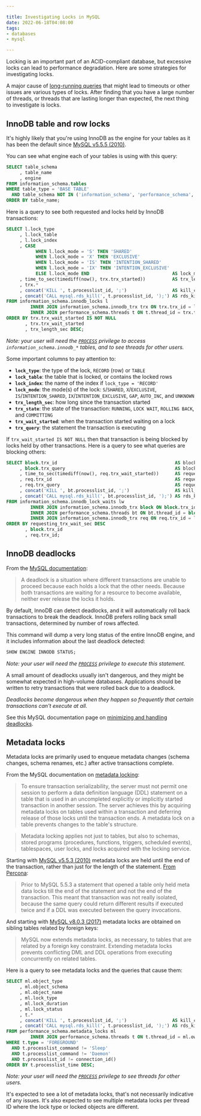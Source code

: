 ```yaml
---

title: Investigating Locks in MySQL
date: 2022-06-18T04:08:00
tags:
- databases
- mysql

---
```


Locking is an important part of an ACID-compliant database, but excessive locks can lead to performance degradation.  Here are some strategies for investigating locks.

A major cause of [long-running queries](/blog/finding-long-running-queries-in-mysql) that might lead to timeouts or other issues are various types of locks. After finding that you have a large number of threads, or threads that are lasting longer than expected, the next thing to investigate is locks.

## InnoDB table and row locks

It's highly likely that you're using InnoDB as the engine for your tables as it has been the default since [MySQL v5.5.5 (2010)](https://web.archive.org/web/20190123090733/https://dev.mysql.com/doc/refman/5.5/en/storage-engine-setting.html).

You can see what engine each of your tables is using with this query:

```sql
SELECT table_schema
     , table_name
     , engine
FROM information_schema.tables
WHERE table_type = 'BASE TABLE'
  AND table_schema NOT IN ('information_schema', 'performance_schema', 'mysql')
ORDER BY table_name;
```

Here is a query to see both requested and locks held by InnoDB transactions:

```sql
SELECT l.lock_type
     , l.lock_table
     , l.lock_index
     , CASE
           WHEN l.lock_mode = 'S' THEN 'SHARED'
           WHEN l.lock_mode = 'X' THEN 'EXCLUSIVE'
           WHEN l.lock_mode = 'IS' THEN 'INTENTION_SHARED'
           WHEN l.lock_mode = 'IX' THEN 'INTENTION_EXCLUSIVE'
           ELSE l.lock_mode END                               AS lock_mode
     , time_to_sec(timediff(now(), trx.trx_started))          AS trx_length_sec
     , trx.*
     , concat('KILL ', t.processlist_id, ';')                 AS kill_command
     , concat('CALL mysql.rds_kill(', t.processlist_id, ');') AS rds_kill_command
FROM information_schema.innodb_locks l
         INNER JOIN information_schema.innodb_trx trx ON trx.trx_id = l.lock_trx_id
         INNER JOIN performance_schema.threads t ON t.thread_id = trx.trx_mysql_thread_id
ORDER BY trx.trx_wait_started IS NOT NULL
       , trx.trx_wait_started
       , trx_length_sec DESC;
```

_Note: your user will need the [`PROCESS`](https://dev.mysql.com/doc/refman/8.0/en/privileges-provided.html#priv_process) privilege to access `information_schema.innodb_*` tables, and to see threads for other users._

Some important columns to pay attention to:

- **`lock_type`**: the type of the lock, `RECORD` (row) or `TABLE`
- **`lock_table`**: the table that is locked, or contains the locked rows
- **`lock_index`**: the name of the index if `lock_type = 'RECORD'`
- **`lock_mode`**: the mode(s) of the lock: `S`/`SHARED`, `X`/`EXCLUSIVE`, `IS`/`INTENTION_SHARED`, `IX`/`INTENTION_EXCLUSIVE`, `GAP`, `AUTO_INC`, and `UNKNOWN`
- **`trx_length_sec`**: how long since the transaction started
- **`trx_state`**: the state of the transaction: `RUNNING`, `LOCK WAIT`, `ROLLING BACK`, and `COMMITTING`
- **`trx_wait_started`**: when the transaction started waiting on a lock
- **`trx_query`**: the statement the transaction is executing

If `trx_wait_started IS NOT NULL` then that transaction is being blocked by locks held by other transactions. Here is a query to see what queries are blocking others:

```sql
SELECT block.trx_id                                            AS blocking_trx_id
     , block.trx_query                                         AS blocking_trx_query
     , time_to_sec(timediff(now(), req.trx_wait_started))      AS requesting_trx_wait_sec
     , req.trx_id                                              AS requesting_trx_id
     , req.trx_query                                           AS requesting_trx_query
     , concat('KILL ', bt.processlist_id, ';')                 AS kill_command
     , concat('CALL mysql.rds_kill(', bt.processlist_id, ');') AS rds_kill_command
FROM information_schema.innodb_lock_waits lw
         INNER JOIN information_schema.innodb_trx block ON block.trx_id = lw.blocking_trx_id
         INNER JOIN performance_schema.threads bt ON bt.thread_id = block.trx_mysql_thread_id
         INNER JOIN information_schema.innodb_trx req ON req.trx_id = lw.requesting_trx_id
ORDER BY requesting_trx_wait_sec DESC
       , block.trx_id
       , req.trx_id;
```

## InnoDB deadlocks

From the [MySQL documentation](https://dev.mysql.com/doc/refman/8.0/en/innodb-deadlocks.html):

> A deadlock is a situation where different transactions are unable to proceed because each holds a lock that the other needs. Because both transactions are waiting for a resource to become available, neither ever release the locks it holds.

By default, InnoDB can detect deadlocks, and it will automatically roll back transactions to break the deadlock. InnoDB prefers rolling back small transactions, determined by number of rows affected.

This command will dump a very long status of the entire InnoDB engine, and it includes information about the last deadlock detected:

```sql
SHOW ENGINE INNODB STATUS;
```

_Note: your user will need the [`PROCESS`](https://dev.mysql.com/doc/refman/8.0/en/privileges-provided.html#priv_process) privilege to execute this statement._

A small amount of deadlocks usually isn't dangerous, and they might be somewhat expected in high-volume databases. Applications should be written to retry transactions that were rolled back due to a deadlock.

_Deadlocks become dangerous when they happen so frequently that certain transactions can't execute at all._

See this MySQL documentation page on [minimizing and handling deadlocks](https://dev.mysql.com/doc/refman/8.0/en/innodb-deadlocks-handling.html).

## Metadata locks

Metadata locks are primarily used to enqueue metadata changes (schema changes, schema renames, etc.) after active transactions complete.

From the MySQL documentation on [metadata locking](https://dev.mysql.com/doc/refman/8.0/en/metadata-locking.html):

> To ensure transaction serializability, the server must not permit one session to perform a data definition language (DDL) statement on a table that is used in an uncompleted explicitly or implicitly started transaction in another session. The server achieves this by acquiring metadata locks on tables used within a transaction and deferring release of those locks until the transaction ends. A metadata lock on a table prevents changes to the table's structure.

> Metadata locking applies not just to tables, but also to schemas, stored programs (procedures, functions, triggers, scheduled events), tablespaces, user locks, and locks acquired with the locking service.

Starting with [MySQL v5.5.3 (2010)](https://web.archive.org/web/20190201033750/https://dev.mysql.com/doc/relnotes/mysql/5.5/en/news-5-5-3.html) metadata locks are held until the end of the transaction, rather than just for the length of the statement. [From Percona](https://www.percona.com/blog/2013/02/01/implications-of-metadata-locking-changes-in-mysql-5-5/):

> Prior to MySQL 5.5.3 a statement that opened a table only held meta data locks till the end of the statement and not the end of the transaction. This meant that transaction was not really isolated, because the same query could return different results if executed twice and if a DDL was executed between the query invocations.

And starting with [MySQL v8.0.3 (2017)](https://dev.mysql.com/doc/relnotes/mysql/8.0/en/news-8-0-3.html#mysqld-8-0-3-feature) metadata locks are obtained on sibling tables related by foreign keys:

> MySQL now extends metadata locks, as necessary, to tables that are related by a foreign key constraint. Extending metadata locks prevents conflicting DML and DDL operations from executing concurrently on related tables.

Here is a query to see metadata locks and the queries that cause them:

```sql
SELECT ml.object_type
     , ml.object_schema
     , ml.object_name
     , ml.lock_type
     , ml.lock_duration
     , ml.lock_status
     , t.*
     , concat('KILL ', t.processlist_id, ';')                 AS kill_command
     , concat('CALL mysql.rds_kill(', t.processlist_id, ');') AS rds_kill_command
FROM performance_schema.metadata_locks ml
         INNER JOIN performance_schema.threads t ON t.thread_id = ml.owner_thread_id
WHERE t.type = 'FOREGROUND'
  AND t.processlist_command != 'Sleep'
  AND t.processlist_command != 'Daemon'
  AND t.processlist_id != connection_id()
ORDER BY t.processlist_time DESC;
```

_Note: your user will need the [`PROCESS`](https://dev.mysql.com/doc/refman/8.0/en/privileges-provided.html#priv_process) privilege to see threads for other users._

It's expected to see a lot of metadata locks, that's not necessarily indicative of any issues. It's also expected to see multiple metadata locks per thread ID where the lock type or locked objects are different.
